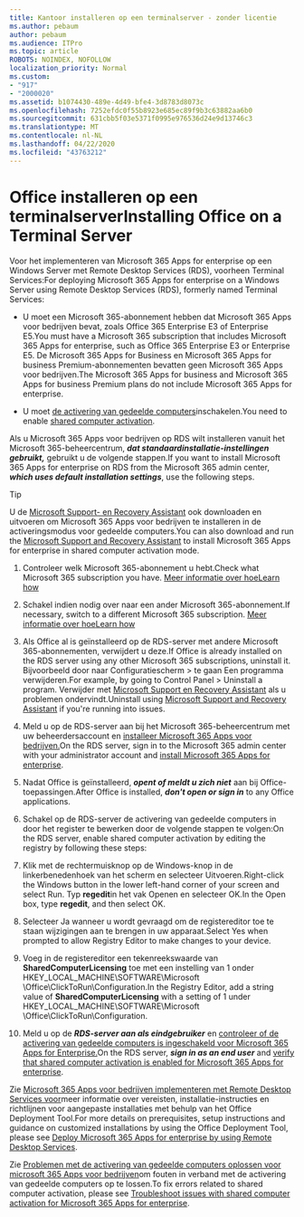 ```yaml
---
title: Kantoor installeren op een terminalserver - zonder licentie
ms.author: pebaum
author: pebaum
ms.audience: ITPro
ms.topic: article
ROBOTS: NOINDEX, NOFOLLOW
localization_priority: Normal
ms.custom:
- "917"
- "2000020"
ms.assetid: b1074430-489e-4d49-bfe4-3d8783d8073c
ms.openlocfilehash: 7252efdc0f55b8923e685ec89f9b3c63882aa6b0
ms.sourcegitcommit: 631cbb5f03e5371f0995e976536d24e9d13746c3
ms.translationtype: MT
ms.contentlocale: nl-NL
ms.lasthandoff: 04/22/2020
ms.locfileid: "43763212"
---
```

# <a name="installing-office-on-a-terminal-server"></a><span data-ttu-id="d1d99-102">Office installeren op een terminalserver</span><span class="sxs-lookup"><span data-stu-id="d1d99-102">Installing Office on a Terminal Server</span></span>

<span data-ttu-id="d1d99-103">Voor het implementeren van Microsoft 365 Apps for enterprise op een Windows Server met Remote Desktop Services (RDS), voorheen Terminal Services:</span><span class="sxs-lookup"><span data-stu-id="d1d99-103">For deploying Microsoft 365 Apps for enterprise on a Windows Server using Remote Desktop Services (RDS), formerly named Terminal Services:</span></span>
  
- <span data-ttu-id="d1d99-104">U moet een Microsoft 365-abonnement hebben dat Microsoft 365 Apps voor bedrijven bevat, zoals Office 365 Enterprise E3 of Enterprise E5.</span><span class="sxs-lookup"><span data-stu-id="d1d99-104">You must have a Microsoft 365 subscription that includes Microsoft 365 Apps for enterprise, such as Office 365 Enterprise E3 or Enterprise E5.</span></span> <span data-ttu-id="d1d99-105">De Microsoft 365 Apps for Business en Microsoft 365 Apps for business Premium-abonnementen bevatten geen Microsoft 365 Apps voor bedrijven.</span><span class="sxs-lookup"><span data-stu-id="d1d99-105">The Microsoft 365 Apps for business and Microsoft 365 Apps for business Premium plans do not include Microsoft 365 Apps for enterprise.</span></span>

- <span data-ttu-id="d1d99-106">U moet [de activering van gedeelde computers](https://docs.microsoft.com/DeployOffice/overview-of-shared-computer-activation-for-office-365-proplus)inschakelen.</span><span class="sxs-lookup"><span data-stu-id="d1d99-106">You need to enable [shared computer activation](https://docs.microsoft.com/DeployOffice/overview-of-shared-computer-activation-for-office-365-proplus).</span></span>

<span data-ttu-id="d1d99-107">Als u Microsoft 365 Apps voor bedrijven op RDS wilt installeren vanuit het Microsoft 365-beheercentrum, ***dat standaardinstallatie-instellingen gebruikt,*** gebruikt u de volgende stappen.</span><span class="sxs-lookup"><span data-stu-id="d1d99-107">If you want to install Microsoft 365 Apps for enterprise on RDS from the Microsoft 365 admin center, ***which uses default installation settings***, use the following steps.</span></span>

> [!TIP]
> <span data-ttu-id="d1d99-108">U de [Microsoft Support- en Recovery Assistant](https://aka.ms/SaRA_OfficeSCA_M365Portal) ook downloaden en uitvoeren om Microsoft 365 Apps voor bedrijven te installeren in de activeringsmodus voor gedeelde computers.</span><span class="sxs-lookup"><span data-stu-id="d1d99-108">You can also download and run the [Microsoft Support and Recovery Assistant](https://aka.ms/SaRA_OfficeSCA_M365Portal) to install Microsoft 365 Apps for enterprise in shared computer activation mode.</span></span>
  
1. <span data-ttu-id="d1d99-109">Controleer welk Microsoft 365-abonnement u hebt.</span><span class="sxs-lookup"><span data-stu-id="d1d99-109">Check what Microsoft 365 subscription you have.</span></span> [<span data-ttu-id="d1d99-110">Meer informatie over hoe</span><span class="sxs-lookup"><span data-stu-id="d1d99-110">Learn how</span></span>](https://docs.microsoft.com/office365/admin/admin-overview/what-subscription-do-i-have)

2. <span data-ttu-id="d1d99-111">Schakel indien nodig over naar een ander Microsoft 365-abonnement.</span><span class="sxs-lookup"><span data-stu-id="d1d99-111">If necessary, switch to a different Microsoft 365 subscription.</span></span> [<span data-ttu-id="d1d99-112">Meer informatie over hoe</span><span class="sxs-lookup"><span data-stu-id="d1d99-112">Learn how</span></span>](https://docs.microsoft.com/office365/admin/subscriptions-and-billing/switch-to-a-different-plan)

3. <span data-ttu-id="d1d99-113">Als Office al is geïnstalleerd op de RDS-server met andere Microsoft 365-abonnementen, verwijdert u deze.</span><span class="sxs-lookup"><span data-stu-id="d1d99-113">If Office is already installed on the RDS server using any other Microsoft 365 subscriptions, uninstall it.</span></span> <span data-ttu-id="d1d99-114">Bijvoorbeeld door naar Configuratiescherm \> te gaan Een programma verwijderen.</span><span class="sxs-lookup"><span data-stu-id="d1d99-114">For example, by going to Control Panel \> Uninstall a program.</span></span> <span data-ttu-id="d1d99-115">Verwijder met [Microsoft Support en Recovery Assistant](https://aka.ms/SARA-OfficeUninstall-Alchemy) als u problemen ondervindt.</span><span class="sxs-lookup"><span data-stu-id="d1d99-115">Uninstall using [Microsoft Support and Recovery Assistant](https://aka.ms/SARA-OfficeUninstall-Alchemy) if you're running into issues.</span></span>

4. <span data-ttu-id="d1d99-116">Meld u op de RDS-server aan bij het Microsoft 365-beheercentrum met uw beheerdersaccount en [installeer Microsoft 365 Apps voor bedrijven.](https://portal.office.com/OLS/MySoftware.aspx)</span><span class="sxs-lookup"><span data-stu-id="d1d99-116">On the RDS server, sign in to the Microsoft 365 admin center with your administrator account and [install Microsoft 365 Apps for enterprise](https://portal.office.com/OLS/MySoftware.aspx).</span></span>

5. <span data-ttu-id="d1d99-117">Nadat Office is geïnstalleerd, ***opent of meldt u zich niet*** aan bij Office-toepassingen.</span><span class="sxs-lookup"><span data-stu-id="d1d99-117">After Office is installed, ***don't open or sign in*** to any Office applications.</span></span>

6. <span data-ttu-id="d1d99-118">Schakel op de RDS-server de activering van gedeelde computers in door het register te bewerken door de volgende stappen te volgen:</span><span class="sxs-lookup"><span data-stu-id="d1d99-118">On the RDS server, enable shared computer activation by editing the registry by following these steps:</span></span>

1. <span data-ttu-id="d1d99-119">Klik met de rechtermuisknop op de Windows-knop in de linkerbenedenhoek van het scherm en selecteer Uitvoeren.</span><span class="sxs-lookup"><span data-stu-id="d1d99-119">Right-click the Windows button in the lower left-hand corner of your screen and select Run.</span></span> <span data-ttu-id="d1d99-120">Typ **regedit**in het vak Openen en selecteer OK.</span><span class="sxs-lookup"><span data-stu-id="d1d99-120">In the Open box, type **regedit**, and then select OK.</span></span>

2. <span data-ttu-id="d1d99-121">Selecteer Ja wanneer u wordt gevraagd om de registereditor toe te staan wijzigingen aan te brengen in uw apparaat.</span><span class="sxs-lookup"><span data-stu-id="d1d99-121">Select Yes when prompted to allow Registry Editor to make changes to your device.</span></span>

3. <span data-ttu-id="d1d99-122">Voeg in de registereditor een tekenreekswaarde van **SharedComputerLicensing** toe met een instelling van 1 onder HKEY_LOCAL_MACHINE\SOFTWARE\Microsoft \Office\ClickToRun\Configuration.</span><span class="sxs-lookup"><span data-stu-id="d1d99-122">In the Registry Editor, add a string value of **SharedComputerLicensing** with a setting of 1 under HKEY_LOCAL_MACHINE\SOFTWARE\Microsoft \Office\ClickToRun\Configuration.</span></span>

7. <span data-ttu-id="d1d99-123">Meld u op de ***RDS-server aan als eindgebruiker*** en [controleer of de activering van gedeelde computers is ingeschakeld voor Microsoft 365 Apps for Enterprise.](https://docs.microsoft.com/DeployOffice/troubleshoot-issues-with-shared-computer-activation-for-office-365-proplus#verify-that-activation-for-office-365-proplus-succeeded)</span><span class="sxs-lookup"><span data-stu-id="d1d99-123">On the RDS server, ***sign in as an end user*** and [verify that shared computer activation is enabled for Microsoft 365 Apps for enterprise](https://docs.microsoft.com/DeployOffice/troubleshoot-issues-with-shared-computer-activation-for-office-365-proplus#verify-that-activation-for-office-365-proplus-succeeded).</span></span>

<span data-ttu-id="d1d99-124">Zie [Microsoft 365 Apps voor bedrijven implementeren met Remote Desktop Services voor](https://docs.microsoft.com/DeployOffice/deploy-office-365-proplus-by-using-remote-desktop-services)meer informatie over vereisten, installatie-instructies en richtlijnen voor aangepaste installaties met behulp van het Office Deployment Tool.</span><span class="sxs-lookup"><span data-stu-id="d1d99-124">For more details on prerequisites, setup instructions and guidance on customized installations by using the Office Deployment Tool, please see [Deploy Microsoft 365 Apps for enterprise by using Remote Desktop Services](https://docs.microsoft.com/DeployOffice/deploy-office-365-proplus-by-using-remote-desktop-services).</span></span>
  
<span data-ttu-id="d1d99-125">Zie [Problemen met de activering van gedeelde computers oplossen voor microsoft 365 Apps voor bedrijven](https://docs.microsoft.com/DeployOffice/troubleshoot-issues-with-shared-computer-activation-for-office-365-proplus)om fouten in verband met de activering van gedeelde computers op te lossen.</span><span class="sxs-lookup"><span data-stu-id="d1d99-125">To fix errors related to shared computer activation, please see [Troubleshoot issues with shared computer activation for Microsoft 365 Apps for enterprise](https://docs.microsoft.com/DeployOffice/troubleshoot-issues-with-shared-computer-activation-for-office-365-proplus).</span></span>
  